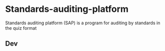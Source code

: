 # Standards-auditing-platform
Standards auditing platform (SAP) is a program for auditing by standards in the quiz format



## Dev
